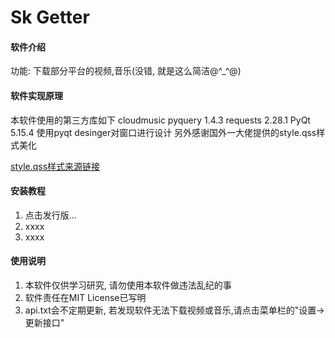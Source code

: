 # Sk Getter

#### 软件介绍
功能: 下载部分平台的视频,音乐(没错, 就是这么简洁@^_^@)

#### 软件实现原理
本软件使用的第三方库如下
cloudmusic
pyquery   1.4.3
requests  2.28.1
PyQt      5.15.4
使用pyqt desinger对窗口进行设计
另外感谢国外一大佬提供的style.qss样式美化

[style.qss样式来源链接](https://www.programmerall.com/article/26091298015/)


#### 安装教程

1.  点击发行版...
2.  xxxx
3.  xxxx

#### 使用说明

1.  本软件仅供学习研究, 请勿使用本软件做违法乱纪的事
2.  软件责任在MIT License已写明
3.  api.txt会不定期更新, 若发现软件无法下载视频或音乐,请点击菜单栏的"设置->更新接口"
